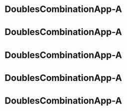 # DoublesCombinationApp-A
# DoublesCombinationApp-A
# DoublesCombinationApp-A
# DoublesCombinationApp-A
# DoublesCombinationApp-A
